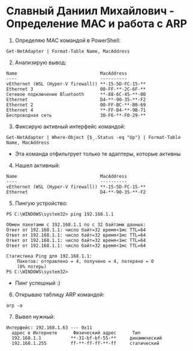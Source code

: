# Славный Даниил Михайлович - Определение MAC и работа с ARP

1. Определяю MAC командой в PowerShell:

```
Get-NetAdapter | Format-Table Name, MacAddress
```

2. Анализирую вывод:

```
Name                               MacAddress
----                               ----------
vEthernet (WSL (Hyper-V firewall)) **-15-5D-FC-15-**
Ethernet 3                         00-FF-**-2C-6F-**
Сетевое подключение Bluetooth      **-88-6C-45-**-00
Ethernet                           D4-**-90-35-**-F2
Ethernet 2                         00-FF-BC-**-B0-69
Ethernet 4                         **-FF-B4-**-9B-71
Беспроводная сеть                  30-F6-**-F0-29-**
```

3. Фиксирую активный интерфейс командой: 

```
Get-NetAdapter | Where-Object {$_.Status -eq "Up"} | Format-Table Name, MacAddress
```

* Эта команда отфильтрует только те адаптеры, которые активны

4. Нашел активный: 

```
Name                               MacAddress
----                               ----------
vEthernet (WSL (Hyper-V firewall)) **-15-5D-FC-15-**
Ethernet                           D4-**-90-35-**-F2
```

5. Пингую устройство:

```
PS C:\WINDOWS\system32> ping 192.168.1.1

Обмен пакетами с 192.168.1.1 по с 32 байтами данных:
Ответ от 192.168.1.1: число байт=32 время<1мс TTL=64
Ответ от 192.168.1.1: число байт=32 время<1мс TTL=64
Ответ от 192.168.1.1: число байт=32 время<1мс TTL=64
Ответ от 192.168.1.1: число байт=32 время<1мс TTL=64

Статистика Ping для 192.168.1.1:
    Пакетов: отправлено = 4, получено = 4, потеряно = 0
    (0% потерь)
PS C:\WINDOWS\system32>
```

* Пинг успешный :) 

6. Открываю таблицу ARP командой:

```
arp -a
```

7. Вывел нужный:

```
Интерфейс: 192.168.1.63 --- 0x11
  адрес в Интернете      Физический адрес      Тип
  192.168.1.1           **-31-bf-bf-55-**     динамический
  192.168.1.255         ff-**-ff-ff-**-ff     статический
```
